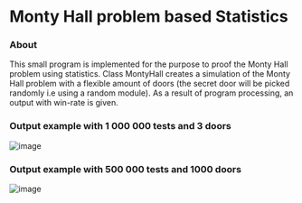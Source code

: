 # Monty Hall problem based Statistics
### About
This small program is implemented for the purpose to proof the Monty Hall problem using statistics.
Class MontyHall creates a simulation of the Monty Hall problem with a flexible amount of doors (the secret door will be picked randomly i.e using a random module).
As a result of program processing, an output with win-rate is given.

### Output example with 1 000 000 tests and 3 doors
![image](https://user-images.githubusercontent.com/59295777/195080367-44e0c834-bac0-411c-b51a-c7bf7345891e.png)

### Output example with 500 000 tests and 1000 doors
![image](https://user-images.githubusercontent.com/59295777/195081002-598ac7bb-3162-4f3b-b0a5-5acf7579a3bd.png)
